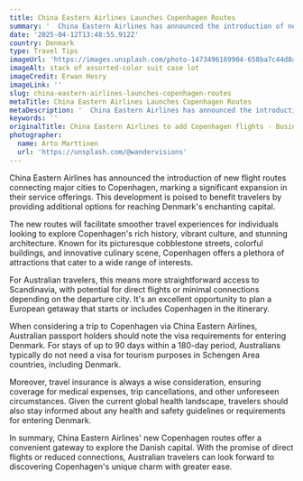 ```yaml
---
title: China Eastern Airlines Launches Copenhagen Routes
summary: '  China Eastern Airlines has announced the introduction of new flight routes connecting major cities to Copenhagen, marking a significant expansion in t...'
date: '2025-04-12T13:48:55.912Z'
country: Denmark
type: Travel Tips
imageUrl: 'https://images.unsplash.com/photo-1473496169904-658ba7c44d8a'
imageAlt: stack of assorted-color suit case lot
imageCredit: Erwan Hesry
imageLink: ''
slug: china-eastern-airlines-launches-copenhagen-routes
metaTitle: China Eastern Airlines Launches Copenhagen Routes
metaDescription: '  China Eastern Airlines has announced the introduction of new flight routes connecting major cities to Copenhagen, marking a significant expansion in t...'
keywords: ''
originalTitle: China Eastern Airlines to add Copenhagen flights - Business Traveller
photographer:
  name: Arto Marttinen
  url: 'https://unsplash.com/@wandervisions'
---
```







China Eastern Airlines has announced the introduction of new flight routes connecting major cities to Copenhagen, marking a significant expansion in their service offerings. This development is poised to benefit travelers by providing additional options for reaching Denmark's enchanting capital.

The new routes will facilitate smoother travel experiences for individuals looking to explore Copenhagen's rich history, vibrant culture, and stunning architecture. Known for its picturesque cobblestone streets, colorful buildings, and innovative culinary scene, Copenhagen offers a plethora of attractions that cater to a wide range of interests.

For Australian travelers, this means more straightforward access to Scandinavia, with potential for direct flights or minimal connections depending on the departure city. It's an excellent opportunity to plan a European getaway that starts or includes Copenhagen in the itinerary.

When considering a trip to Copenhagen via China Eastern Airlines, Australian passport holders should note the visa requirements for entering Denmark. For stays of up to 90 days within a 180-day period, Australians typically do not need a visa for tourism purposes in Schengen Area countries, including Denmark.

Moreover, travel insurance is always a wise consideration, ensuring coverage for medical expenses, trip cancellations, and other unforeseen circumstances. Given the current global health landscape, travelers should also stay informed about any health and safety guidelines or requirements for entering Denmark.

In summary, China Eastern Airlines' new Copenhagen routes offer a convenient gateway to explore the Danish capital. With the promise of direct flights or reduced connections, Australian travelers can look forward to discovering Copenhagen's unique charm with greater ease.
